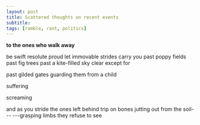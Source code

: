 ```yaml
---
layout: post
title: Scattered thoughts on recent events
subtitle: 
tags: [ramble, rant, politics]
---
```



**to the ones who walk away**

be swift resolute proud let immovable strides carry you
past poppy fields past fig trees past a kite-filled sky 
clear except for 


past gilded gates guarding them from a child

suffering

screaming

and as you stride the ones left behind trip on bones jutting out from the soil---
---grasping limbs they refuse to see
<!--stackedit_data:
eyJoaXN0b3J5IjpbMTk1MzkyNDI3Nl19
-->